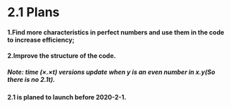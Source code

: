 # 2.1 Plans
#### 1.Find more characteristics in perfect numbers and use them in the code to increase efficiency;
#### 2.Improve the structure of the code.
##### Note: time (×.×t) versions update when y is an even number in x.y(So there is no 2.1t).
#### 2.1 is planed to launch before 2020-2-1.
